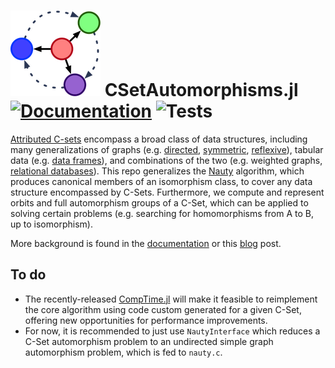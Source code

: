# ![CSetAutomorphisms.jl](docs/src/assets/logo.png) CSetAutomorphisms.jl [![Documentation](https://github.com/AlgebraicJulia/CSetAutomorphisms.jl/workflows/Documentation/badge.svg)](https://AlgebraicJulia.github.io/CSetAutomorphisms.jl/dev/)  ![Tests](https://github.com/AlgebraicJulia/CSetAutomorphisms.jl/workflows/Tests/badge.svg)

[Attributed C-sets](https://arxiv.org/pdf/2106.04703.pdf) encompass a broad class of data structures, including many generalizations of graphs (e.g. [directed](https://www.algebraicjulia.org/blog/post/2020/09/cset-graphs-1/), [symmetric](https://www.algebraicjulia.org/blog/post/2020/09/cset-graphs-2), [reflexive](https://www.algebraicjulia.org/blog/post/2021/04/cset-graphs-3/)), tabular data (e.g. [data frames](https://pandas.pydata.org/pandas-docs/stable/user_guide/dsintro.html)), and combinations of the two (e.g. weighted graphs, [relational databases](https://en.wikiversity.org/wiki/Relational_Databases/Introduction)). This repo generalizes the [Nauty](https://pallini.di.uniroma1.it/Introduction.html) algorithm, which produces canonical members of an isomorphism class, to cover any data structure encompassed by C-Sets. Furthermore, we compute and represent orbits and full automorphism groups of a C-Set, which can be applied to solving certain problems (e.g. searching for homomorphisms from A to B, up to isomorphism).

More background is found in the [documentation](https://algebraicjulia.github.io/CSetAutomorphisms.jl/dev/) or this [blog](https://www.algebraicjulia.org/blog/post/2022/01/cset-automorphisms/) post.

## To do
- The recently-released [CompTime.jl](https://github.com/olynch/CompTime.jl) will make it feasible to reimplement the core algorithm using code custom generated for a given C-Set, offering new opportunities for performance improvements.
- For now, it is recommended to just use `NautyInterface` which reduces a C-Set automorphism problem to an undirected simple graph automorphism problem, which is fed to `nauty.c`.
